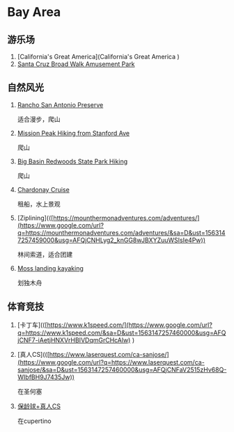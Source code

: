 # Bay Area



## 游乐场

1. [California's Great America](California's Great America )
2. [Santa Cruz Broad Walk Amusement Park]([https://beachboardwalk.com/](https://www.google.com/url?q=https://beachboardwalk.com/&sa=D&ust=1563147257457000&usg=AFQjCNH-3OfcxvSokX51i_N2LWm6H1ivSA))

## 自然风光

1. [Rancho San Antonio Preserve]([https://www.openspace.org/preserves/rancho-san-antonio](https://www.google.com/url?q=https://www.openspace.org/preserves/rancho-san-antonio&sa=D&ust=1563147257458000&usg=AFQjCNFJqVZwwwL6mb3Yo9RDhrTtQvz3cw))

   适合漫步，爬山

2. [Mission Peak Hiking from Stanford Ave]([https://www.alltrails.com/trail/us/california/mission-peak-loop-from-stanford-avenue-staging-area](https://www.google.com/url?q=https://www.alltrails.com/trail/us/california/mission-peak-loop-from-stanford-avenue-staging-area&sa=D&ust=1563147257458000&usg=AFQjCNFgGbirrA38EfEyZOEjW65T9lKouw))

   爬山

3. [Big Basin Redwoods State Park Hiking](https://www.alltrails.com/parks/us/california/big-basin-redwoods-state-park)

   爬山

4. [Chardonay Cruise]([https://www.chardonnay.com/](https://www.google.com/url?q=https://www.chardonnay.com/&sa=D&ust=1563147257459000&usg=AFQjCNE_4B3hQzK5qosqQu3RLeOp-Uz5og))

   租船，水上景观

5. [Ziplining](([https://mounthermonadventures.com/adventures/](https://www.google.com/url?q=https://mounthermonadventures.com/adventures/&sa=D&ust=1563147257459000&usg=AFQjCNHLyg2_knGG8wJBXYZuuWSIsIe4Pw))

   林间索道，适合团建

6. [Moss landing kayaking]([https://www.kayakconnection.com/elkhorn-slough/](https://www.google.com/url?q=https://www.kayakconnection.com/elkhorn-slough/&sa=D&ust=1563147257460000&usg=AFQjCNFR_aYZ6SBg7_lKRQHQ2DR2n7EuEQ))

   划独木舟

## 体育竞技

1. [卡丁车](([https://www.k1speed.com/](https://www.google.com/url?q=https://www.k1speed.com/&sa=D&ust=1563147257460000&usg=AFQjCNF7-iAetjHNXVrHBIVDqmGrCHcAlw) )

2. [真人CS](([https://www.laserquest.com/ca-sanjose/](https://www.google.com/url?q=https://www.laserquest.com/ca-sanjose/&sa=D&ust=1563147257460000&usg=AFQjCNFaV2515zHv68Q-WIbfBH9J7435Jw))

   在圣何塞

3. [保龄球+真人CS]([https://www.bowlmor.com/location/bowlmor-cupertino](https://www.google.com/url?q=https://www.bowlmor.com/location/bowlmor-cupertino&sa=D&ust=1563147257461000&usg=AFQjCNE8_Z9I3ZNm2qgd5RUohCO3gd9g4g))

   在cupertino

